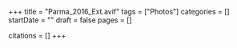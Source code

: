 +++
title = "Parma_2016_Ext.avif"
tags = ["Photos"]
categories = []
startDate = ""
draft = false
pages = []

citations = []
+++
